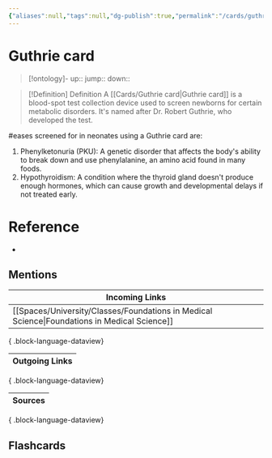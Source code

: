 ```yaml
---
{"aliases":null,"tags":null,"dg-publish":true,"permalink":"/cards/guthrie-card/","dgPassFrontmatter":true}
---
```


# Guthrie card

> [!ontology]-
> up:: 
> jump:: 
> down:: 

> [!Definition] Definition
> A [[Cards/Guthrie card\|Guthrie card]] is a blood-spot test collection device used to screen newborns for certain metabolic disorders. It's named after Dr. Robert Guthrie, who developed the test.

#[](Guthrie%20card.md)eases screened for in neonates using a Guthrie card are:

1. Phenylketonuria (PKU): A genetic disorder that affects the body's ability to break down and use phenylalanine, an amino acid found in many foods.
2. Hypothyroidism: A condition where the thyroid gland doesn't produce enough hormones, which can cause growth and developmental delays if not treated early.

# Reference
- 

## Mentions

| Incoming Links                                                                                  |
| ----------------------------------------------------------------------------------------------- |
| [[Spaces/University/Classes/Foundations in Medical Science\|Foundations in Medical Science]] |

{ .block-language-dataview}

| Outgoing Links |
| -------------- |

{ .block-language-dataview}

| Sources |
| ------- |

{ .block-language-dataview}

## Flashcards 
